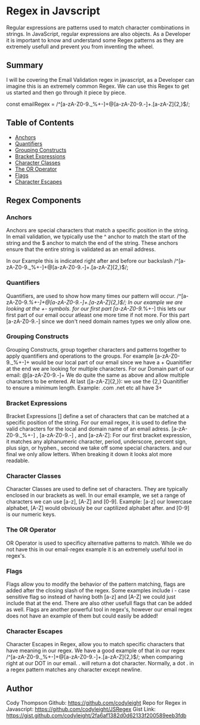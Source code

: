 # Regex in Javscript

Regular expressions are patterns used to match character combinations in strings. In JavaScript, regular expressions are also objects. As a Developer it is important to know and understand some Regex patterns as they are extremely usefull and prevent you from inventing the wheel.

## Summary

I will be covering the Email Validation regex in javascript, as a Developer can imagine this is an extremely common Regex. We can use this Regex to get us started and then go through it piece by piece.

const emailRegex = /^[a-zA-Z0-9._%+-]+@[a-zA-Z0-9.-]+\.[a-zA-Z]{2,}$/;

## Table of Contents

- [Anchors](#anchors)
- [Quantifiers](#quantifiers)
- [Grouping Constructs](#grouping-constructs)
- [Bracket Expressions](#bracket-expressions)
- [Character Classes](#character-classes)
- [The OR Operator](#the-or-operator)
- [Flags](#flags)
- [Character Escapes](#character-escapes)

## Regex Components

### Anchors

Anchors are special characters that match a specific position in the string. In email validation, we typically use the ^ anchor to match the start of the string and the $ anchor to match the end of the string. These anchors ensure that the entire string is validated as an email address.

In our Example this is indicated right after and before our backslash /^[a-zA-Z0-9._%+-]+@[a-zA-Z0-9.-]+\.[a-zA-Z]{2,}$/;

### Quantifiers

Quantifiers, are used to show how many times our pattern will occur. /^[a-zA-Z0-9._%+-]+@[a-zA-Z0-9.-]+\.[a-zA-Z]{2,}$/; In our example we are looking at the +- symbols.
for our first part [a-zA-Z0-9._%+-] this lets our first part of our email occur atleast one more time if not more.
For this part [a-zA-Z0-9.-] since we don't need domain names types we only allow one.


### Grouping Constructs
Grouping Constructs, group together characters and patterns together to apply quantifiers and operations to the groups.
For example [a-zA-Z0-9._%+-]+ would be our local part of our email since we have a + Quanitifier at the end we are looking for multiple characters.
For our Domain part of our email: @[a-zA-Z0-9.-]+ We do quite the same as above and allow multiple characters to be entered. 
At last ([a-zA-Z]{2,}): we use the {2,} Quanitifier to ensure a minimum length. Example: .com .net etc all have 3+



### Bracket Expressions
Bracket Expressions [] define a set of characters that can be matched at a specific position of the string. For our email regex, it is used to define the valid characters for the local and domain name of an email adress.
[a-zA-Z0-9._%+-] , [a-zA-Z0-9.-] , and [a-zA-Z]:
For our first bracket expression, it matches any alphanumeric character, period, underscore, percent sign, plus sign, or hyphen., second we take off some special characters.
and our final we only allow letters. When breaking it down it looks alot more readable.


### Character Classes
Character Classes are used to define set of characters. They are typically enclosed in our brackets as well.
In our email example, we set a range of characters we can use [a-z], [A-Z] and [0-9].
Example: [a-z] our lowercase alphabet, [A-Z] would obviously be our captilized alphabet after. and [0-9] is our numeric keys.

### The OR Operator
OR Operator is used to specificy alternative patterns to match. While we do not have this in our email-regex example it is an extremely useful tool in regex's.

### Flags
Flags allow you to modify the behavior of the pattern matching, flags are added after the closing slash of the regex. Some examples include i - case sensitive flag so instead of having both [a-z] and [A-Z] we could just include that at the end. There are also other usefull flags that can be added as well.
Flags are another powerful tool in regex's, however our email regex does not have an example of them but could easily be added!

### Character Escapes
Character Escapes in Regex, allow you to match specific characters that have meaning in our regex. We have a good example of that in our regex 
/^[a-zA-Z0-9._%+-]+@[a-zA-Z0-9.-]+\.[a-zA-Z]{2,}$/; when comparing right at our DOT in our email.
\. will return a dot character. Normally, a dot . in a regex pattern matches any character except newline.

## Author

Cody Thompson
Github: https://github.com/codyleight
Repo for Regex in Javascript: https://github.com/codyleight/JSRegex
Gist Link: https://gist.github.com/codyleight/2fa6af1382d0d62133f200589eeb3fdb

